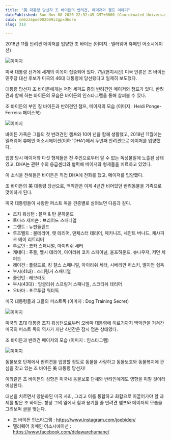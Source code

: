```yaml
---
title: "美 대통령 당선자 조 바이든의 반려견, 메이저와 챔프 이야기"
datePublished: Sun Nov 08 2020 22:52:45 GMT+0000 (Coordinated Universal Time)
cuid: cm6zzepod002b09i3gpxd6orw
slug: 318

---
```



2018년 11월 반려견 메이저를 입양한 조 바이든 (이미지 : 델러웨어 휴메인 어소시에이션)

![이미지](https://cdn.hashnode.com/res/hashnode/image/upload/v1739248084688/1a973bd2-762a-48ff-b19d-a03a20b8b3c8.jpeg)

미국 대통령 선거에 세계의 이목이 집중되어 있다. 7일(현지시간) 미국 언론은 조 바이든 민주당 대선 후보가 미국의 46대 대통령에 당선됐다고 일제히 보도했다.

대통령 당선자 조 바이든에게는 저먼 세퍼드 종의 반려견인 메이저와 챔프가 있다. 반려견과 함께 하는 바이든의 모습은 바이든의 인스타그램을 통해 살펴볼 수 있다.

조 바이든의 부인 질 바이든과 반려견인 챔프, 메이저의 모습 (이미지 : Heidi Ponge-Ferreira 페이스북)

![이미지](https://cdn.hashnode.com/res/hashnode/image/upload/v1739248086797/d93e24dd-069e-48f1-b659-7a516a452f54.jpeg)

바이든 가족은 그들의 첫 반려견인 챔프와 10여 년을 함께 생활했고, 2018년 11월에는 델러웨어 휴메인 어소시에이션(이하 'DHA')에서 두번째 반려견으로 메이저를 입양했다.

입양 당시 메이저와 다섯 형제들은 전 주인으로부터 알 수 없는 독성물질에 노출된 상태였고, DHA는 관련 수의 응급센터와 협력해 메이저와 형제들을 치료하고 있었다.

이 소식을 전해들은 바이든은 직접 DHA에 전화를 했고, 메이저를 입양했다.

조 바이든의 美 대통령 당선으로, 백악관은 이제 4년간 비어있던 반려동물을 가족으로 맞이하게 된다.

미국 대통령들이 사랑한 퍼스트 독을 견종별로 살펴보면 다음과 같다.

- 조지 워싱턴 : 블랙 & 탄 쿤하운드
- 토마스 제퍼슨 : 브리어드 스패니얼
- 그랜트 : 뉴펀들랜드
- 루즈벨트 : 불테리어, 랫 테리어, 맨체스터 테리어, 페키니즈, 세인트 버나드, 체샤피크 베이 리트리버
- 투르먼 : 코카 스패니얼, 아이리쉬 세터
- 캐네디 : 푸들, 웰시 테리어, 아이리쉬 코카 스페이널, 울프하운드, 슈나우저, 저먼 세퍼드
- 레이건 : 플랑드르, 킹 챨스 스패니얼, 아이리쉬 세터, 시베리안 허스키, 벨지언 쉽독
- 부시(41대) : 스피링거 스패니얼
- 클린턴 : 래브라도
- 부시(43대) : 잉글리쉬 스프링거 스패니얼, 스코티쉬 테리어
- 오바마 : 포르투갈 워터독

미국 대통령들과 그들의 퍼스트독 (이미지 : Dog Training Secret)

![이미지](https://cdn.hashnode.com/res/hashnode/image/upload/v1739248089197/68ff38f2-047e-48a9-acc4-dfc42ac91325.jpeg)

미국의 초대 대통령 조지 워싱턴으로부터 오바마 대통령에 이르기까지 백악관을 거쳐간 미국의 퍼스트 독의 역사가 지난 4년간은 잠시 멈춘 상태였다.

조 바이든과 반려견 메이저의 모습 (이미지 : 인스타그램)

![이미지](https://cdn.hashnode.com/res/hashnode/image/upload/v1739248091668/2cc3ed66-b4e3-4995-a3b3-ec2fcb2dc2bc.png)

동물보호 단체에서 반려견을 입양할 정도로 동물을 사랑하고 동물보호와 동물복지에 관심을 갖고 있는 조 바이든 美 대통령 당선자!

이와같은 조 바이든의 성향은 미국내 동물보호 단체와 반려인에게도 영향을 미칠 것이라 예상한다.

대선을 치르면서 양분화된 미국 사회, 그리고 이를 통합하고 화합으로 이끌어가야 할 과제를 받은 조 바이든. 항상 그의 옆에서 힘과 용기를 줄 반려견 챔프와 메이저의 모습을 그려보며 글을 맺는다.

- 조 바이든 인스타그램 : https://www.instagram.com/joebiden/
- 델러웨어 휴메인 어소시에이션 : https://www.facebook.com/delawarehumane/